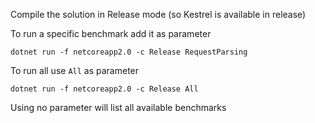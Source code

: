 ﻿Compile the solution in Release mode (so Kestrel is available in release)

To run a specific benchmark add it as parameter
```
dotnet run -f netcoreapp2.0 -c Release RequestParsing
```
To run all use `All` as parameter
```
dotnet run -f netcoreapp2.0 -c Release All
```
Using no parameter will list all available benchmarks
